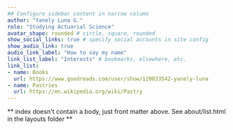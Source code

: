 ```yaml
---
## Configure sidebar content in narrow column
author: "Yanely Luna G."
role: "Studying Actuarial Science"
avatar_shape: rounded # circle, square, rounded
show_social_links: true # specify social accounts in site config
show_audio_link: true
audio_link_label: "How to say my name"
link_list_label: "Interests" # bookmarks, elsewhere, etc.
link_list:
- name: Books
  url: https://www.goodreads.com/user/show/120033542-yanely-luna
- name: Pastries
  url: https://en.wikipedia.org/wiki/Pastry
---
```


** index doesn't contain a body, just front matter above.
See about/list.html in the layouts folder **
